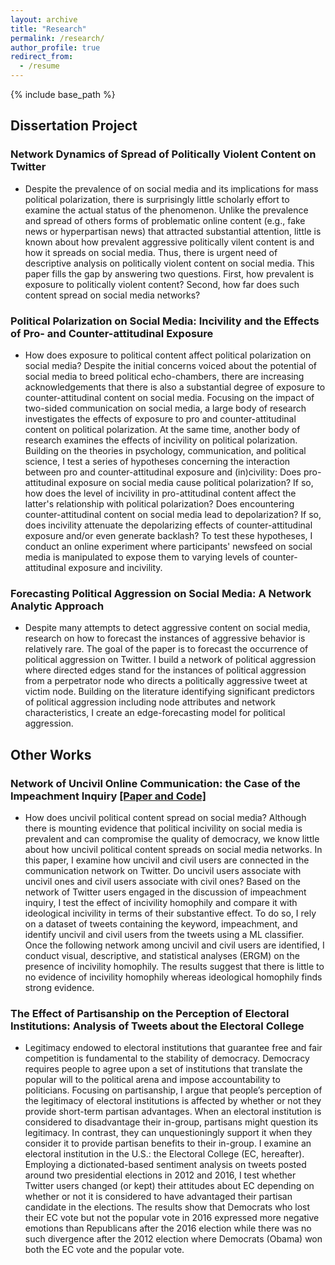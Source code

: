 ```yaml
---
layout: archive
title: "Research"
permalink: /research/
author_profile: true
redirect_from:
  - /resume
---
```


{% include base_path %}



## Dissertation Project

### Network Dynamics of Spread of Politically Violent Content on Twitter
* Despite the prevalence of  on social media and its implications for mass political polarization, there is surprisingly little scholarly effort to examine the actual status of the phenomenon. Unlike the prevalence and spread of others forms of problematic online content (e.g., fake news or hyperpartisan news) that attracted substantial attention, little is known about how prevalent aggressive politically vilent content is and how it spreads on social media. Thus, there is urgent need of descriptive analysis on politically violent content on social media. This paper fills the gap by answering two questions. First, how prevalent is exposure to politically violent content? Second, how far does such content spread on social media networks? 

### Political  Polarization  on  Social  Media:  Incivility  and  the  Effects  of  Pro-  and  Counter-attitudinal Exposure
* How does exposure to political content affect political polarization on social media? Despite the initial concerns voiced about the potential of social media to breed political echo-chambers, there are increasing acknowledgements that there is also a substantial degree of exposure to counter-attitudinal content on social media. Focusing on the impact of two-sided communication on social media, a large body of research investigates the effects of exposure to pro and counter-attitudinal content on political polarization. At the same time, another body of research examines the effects of incivility on political polarization. Building on the theories in psychology, communication, and political science, I test a series of hypotheses concerning the interaction between pro and counter-attitudinal exposure and (in)civility: Does pro-attitudinal exposure on social media cause political polarization? If so, how does the level of incivility in pro-attitudinal content affect the latter's relationship with political polarization? Does encountering counter-attitudinal content on social media lead to depolarization? If so, does incivility attenuate the depolarizing effects of counter-attitudinal exposure and/or even generate backlash? To test these hypotheses, I conduct an online experiment where participants' newsfeed on social media is manipulated to expose them to varying levels of counter-attitudinal exposure and incivility. 

### Forecasting Political Aggression on Social Media: A Network Analytic Approach
* Despite many attempts to detect aggressive content on social media, research on how to forecast the instances of aggressive behavior is relatively rare. The goal of the paper is to forecast the occurrence of political aggression on Twitter. I build a network of political aggression where directed edges stand for the instances of political aggression from a perpetrator node who directs a politically aggressive tweet at victim node. Building on the literature identifying significant predictors of political aggression including node attributes and network characteristics, I create an edge-forecasting model for political aggression.

## Other Works

### Network of Uncivil Online Communication: the Case of the Impeachment Inquiry  [[Paper and Code]](https://github.com/taegyoon-kim/Course-Project-SoDA502-STAT597)

* How does uncivil political content spread on social media? Although there is mounting evidence that political incivility on social media is prevalent and can compromise the quality of democracy, we know little about how uncivil political content spreads on social media networks. In this paper, I examine how uncivil and civil users are connected in the communication network on Twitter. Do uncivil users associate with uncivil ones and civil users associate with civil ones? Based on the network of Twitter users engaged in the discussion of impeachment inquiry, I test the effect of incivility homophily and compare it with ideological incivility in terms of their substantive effect. To do so, I rely on a dataset of tweets containing the keyword, impeachment, and identify uncivil and civil users from the tweets using a ML classifier. Once the following network among uncivil and civil users are identified, I conduct visual, descriptive, and statistical analyses (ERGM) on the presence of incivility homophily. The results suggest that there is little to no evidence of incivility homophily whereas ideological homophily finds strong evidence.

### The Effect of Partisanship on the Perception of Electoral Institutions: Analysis of Tweets about the Electoral College
* Legitimacy endowed to electoral institutions that guarantee free and fair competition is fundamental to the stability of democracy. Democracy requires people to agree upon a set of institutions that translate the popular will to the political arena and impose accountability to politicians. Focusing on partisanship, I argue that people’s perception of the legitimacy of electoral institutions is affected by whether or not they provide short-term partisan advantages. When an electoral institution is considered to disadvantage their in-group, partisans might question its legitimacy. In contrast, they can unquestioningly support it when they consider it to provide partisan benefits to their in-group. I examine an electoral institution in the U.S.: the Electoral College (EC, hereafter). Employing a dictionated-based sentiment analysis on tweets posted around two presidential elections in 2012 and 2016, I test whether Twitter users changed (or kept) their attitudes about EC depending on whether or not it is considered to have advantaged their partisan candidate in the elections. The results show that Democrats who lost their EC vote but not the popular vote in 2016 expressed more negative emotions than Republicans after the 2016 election while there was no such divergence after the 2012 election where Democrats (Obama) won both the EC vote and the popular vote.
